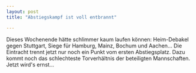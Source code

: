 ```yaml
---
layout: post
title: "Abstiegskampf ist voll entbrannt"

---
```


Dieses Wochenende hätte schlimmer kaum laufen können: Heim-Debakel gegen Stuttgart, Siege für Hamburg, Mainz, Bochum und Aachen... Die Eintracht trennt jetzt nur noch ein Punkt vom ersten Abstiegsplatz. Dazu kommt noch das schlechteste Torverhältnis der beteiligten Mannschaften. Jetzt wird's ernst...


